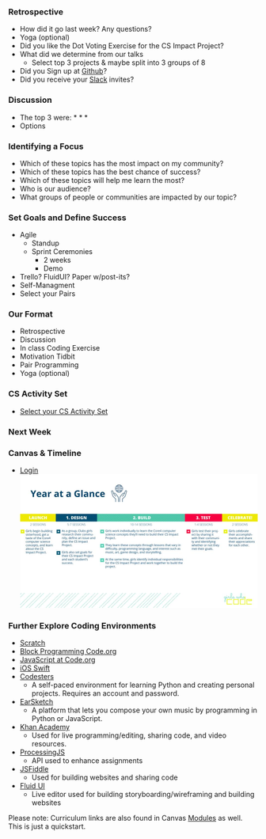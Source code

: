 ### Retrospective
* How did it go last week? Any questions?
* Yoga (optional)
* Did you like the Dot Voting Exercise for the CS Impact Project?
* What did we determine from our talks
  * Select top 3 projects & maybe split into 3 groups of 8
* Did you Sign up at [Github](https://github.com/)?
* Did you receive your [Slack](https://slack.com/) invites?

### Discussion
* The top 3 were:
  * 
  * 
  * 
* Options

### Identifying a Focus
* Which of these topics has the most impact on my community?
* Which of these topics has the best chance of success?
* Which of these topics will help me learn the most?
* Who is our audience? 
* What groups of people or communities are impacted by our topic?

### Set Goals and Define Success
* Agile
  * Standup
  * Sprint Ceremonies
    * 2 weeks
    * Demo
* Trello? FluidUI? Paper w/post-its?
* Self-Managment
* Select your Pairs

### Our Format
* Retrospective
* Discussion
* In class Coding Exercise
* Motivation Tidbit
* Pair Programming
* Yoga (optional)

### CS Activity Set
* [Select your CS Activity Set](https://docs.google.com/document/d/1LBkpn1TK3J3InwlbLROLHOGvNAEPVR8xRb5Ax1jEF6U/preview#heading=h.x2dqe12x9rpe)

### Next Week

### Canvas & Timeline
* [Login](https://girlswhocode.instructure.com/login/canvas)
![Image of Timeline](../Year-at-a-Glance.jpg)

### Further Explore Coding Environments
* [Scratch](https://scratch.mit.edu/)
* [Block Programming Code.org](https://studio.code.org/s/course4)
* [JavaScript at Code.org](https://code.org/educate/applab)
* [iOS Swift](http://www.apple.com/swift/playgrounds/)
* [Codesters](https://www.codesters.com/)
  * A self-paced environment for learning Python and creating personal projects. Requires an account and password.
* [EarSketch](https://earsketch.gatech.edu/earsketch2/)
  * A platform that lets you compose your own music by programming in Python or JavaScript.
* [Khan Academy](https://www.khanacademy.org/computing/computer-programming/programming/intro-to-programming/a/learning-programming-on-khan-academy)
  * Used for live programming/editing, sharing code, and video resources. 
* [ProcessingJS](http://processingjs.org/)
  * API used to enhance assignments
* [JSFiddle](https://jsfiddle.net/)
  * Used for building websites and sharing code 
* [Fluid UI](https://www.fluidui.com/?utm_source=adwords&utm_campaign=fluid-ui&utm_medium=cpc_term=FluidSearches)
  * Live editor used for building storyboarding/wireframing and building websites 

Please note: Curriculum links are also found in Canvas [Modules](https://girlswhocode.instructure.com/courses/951/modules) as well.  This is just a quickstart. 